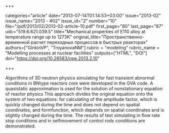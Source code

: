 +++

categories="article"
date="2013-07-14T01:14:53+03:00"
issue="2013-02"
issue_name="2013 - #02"
issue_id="2"
number="10"
file="/pdf/2013/02/2013-02-article-10.pdf"
first_page="80"
last_page="87"
udc="519.6:621.039.5"
title="Mechanical properties of E110 alloy at temperature range up to 1273K"
original_title="Пространственно-временной расчет переходных процессов в быстрых реакторах"
authors=["GinkinVP", "TroyanovaNM"]
rubric = "modeling"
rubric_name = "Modelling processes at nuclear facilities"
outputs=["HTML", "DOI"]
doi="https://doi.org/10.26583/npe.2013.2.10"

+++

Algorithms of 3D neutron physics simulating for fast transient abnormal conditions in BNtype reactors core were developed in the GVA code. A quasistatic approximation is used for the solution of nonstationary equation of reactor physics This approach divides the original equation onto the system of two equations: for calculating of the amplitude factor, which is quickly changed during the time and does not depend on spatial coordinates, and formfunction, which depends on spatial coordinates and is slightly changed during the time. The results of test simulating in flow rate stop conditions and in selfmovement of control rods conditions are demonstrated.
